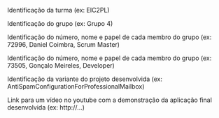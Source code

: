 Identificação da turma (ex: EIC2PL)

Identificação do grupo (ex: Grupo 4)

Identificação do número, nome e papel de cada membro do grupo (ex: 72996, Daniel Coimbra, Scrum Master)

Identificação do número, nome e papel de cada membro do grupo (ex: 73505, Gonçalo Meireles, Developer)

Identificação da variante do projeto desenvolvida (ex: AntiSpamConfigurationForProfessionalMailbox)

Link para um vídeo no youtube com a demonstração da aplicação final desenvolvida (ex: http://...)
